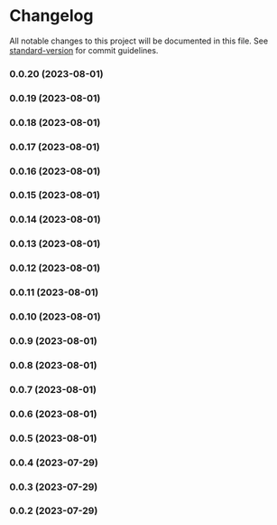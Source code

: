 # Changelog

All notable changes to this project will be documented in this file. See [standard-version](https://github.com/conventional-changelog/standard-version) for commit guidelines.

### 0.0.20 (2023-08-01)

### 0.0.19 (2023-08-01)

### 0.0.18 (2023-08-01)

### 0.0.17 (2023-08-01)

### 0.0.16 (2023-08-01)

### 0.0.15 (2023-08-01)

### 0.0.14 (2023-08-01)

### 0.0.13 (2023-08-01)

### 0.0.12 (2023-08-01)

### 0.0.11 (2023-08-01)

### 0.0.10 (2023-08-01)

### 0.0.9 (2023-08-01)

### 0.0.8 (2023-08-01)

### 0.0.7 (2023-08-01)

### 0.0.6 (2023-08-01)

### 0.0.5 (2023-08-01)

### 0.0.4 (2023-07-29)

### 0.0.3 (2023-07-29)

### 0.0.2 (2023-07-29)
